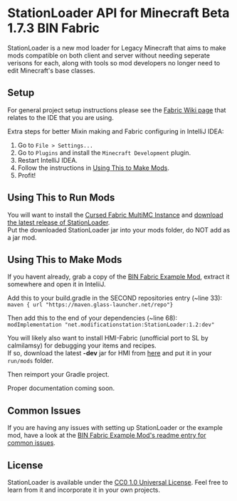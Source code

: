 # StationLoader API for Minecraft Beta 1.7.3 BIN Fabric

StationLoader is a new mod loader for Legacy Minecraft that aims to make mods compatible on both client and server without needing
seperate verisons for each, along with tools so mod developers no longer need to edit Minecraft's base classes.

## Setup

For general project setup instructions please see the [Fabric Wiki page](https://fabricmc.net/wiki/tutorial:setup) that relates to the IDE that you are using.

Extra steps for better Mixin making and Fabric configuring in IntelliJ IDEA:

1. Go to `File > Settings...`
2. Go to `Plugins` and install the `Minecraft Development` plugin.
3. Restart IntelliJ IDEA.
4. Follow the instructions in [Using This to Make Mods](#using-this-to-make-mods).
5. Profit!

## Using This to Run Mods

You will want to install the [Cursed Fabric MultiMC Instance](https://github.com/calmilamsy/Cursed-Fabric-MultiMC) and [download the latest release of StationLoader](https://github.com/modificationstation/StationLoader/releases/latest).  
Put the downloaded StationLoader jar into your mods folder, do NOT add as a jar mod.

## Using This to Make Mods

If you havent already, grab a copy of the [BIN Fabric Example Mod](https://github.com/calmilamsy/BIN-fabric-example-mod/), extract it somewhere and open it in InteliiJ.  

Add this to your build.gradle in the SECOND repositories entry (~line 33):  
`maven { url "https://maven.glass-launcher.net/repo"}`

Then add this to the end of your dependencies (~line 68):  
`modImplementation "net.modificationstation:StationLoader:1.2:dev"`

You will likely also want to install HMI-Fabric (unofficial port to SL by calmilamsy) for debugging your items and recipes.  
If so, download the latest **-dev** jar for HMI from [here](https://maven.glass-launcher.net/repo/net/glasslauncher/HMI-Fabric/) and put it in your `run/mods` folder.

Then reimport your Gradle project.

Proper documentation coming soon.

## Common Issues

If you are having any issues with setting up StationLoader or the example mod, have a look at the [BIN Fabric Example Mod's readme entry for common issues](https://github.com/calmilamsy/BIN-fabric-example-mod/#common-issues).  

## License

StationLoader is available under the [CC0 1.0 Universal License](LICENSE). Feel free to learn from it and incorporate it in your own projects.
